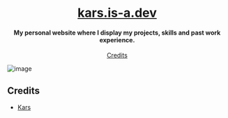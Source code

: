 <h1 align="center">
 <br>
    <a target="_blank" href="https://kars.is-a.dev">kars.is-a.dev</a>
 <br>
</h1>

<h4 align="center">My personal website where I display my projects, skills and past work experience.</h4>

<p align="center">
 <a href="#credits">Credits</a>
</p>

![image](https://github.com/lean-cc/lean-cc.github.io/assets/114680621/5583cc98-ee4f-4e13-8edd-d8df7c8c8ccf)

## Credits

- [Kars](https://github.com/lean-cc)
